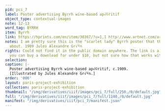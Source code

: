 ```yaml
---
pid: pci_7
label: Poster advertising Byrrh wine-based ap√©ritif
object_type: contextual-images
note: 12-13
word_tag: BYRRH
item: Byrrh
link: https://hprints.com/en/item/30367/?u=1,1 http://www.artnet.com/artists/jules-alexandre-gr%C3%BCn/byrrh-tonique-hygi%C3%A9nique-eznTMVS5qc2QPqA-Dnwiaw2
notes: I am pretty sure this is the "scarlet lady" Byrrh poster that the poem is talking
  about. 1909 Jules Alexandre Gr√ºn
rights: Could not find it in the public domain anywhere. The link is a site where
  you can buy a download for under $10, but not sure how that works with usage.
selection: 
caption: |-
  Poster advertising Byrrh wine-based ap√©ritif, c.1909.
  [Illustrated by Jules Alexandre Gr√ºn.]
order: '006'
layout: paris-project-exhibition
collection: paris-project-exhibition
thumbnail: "/img/derivatives/iiif/images/pci_7/full/250,/0/default.jpg"
full: "/img/derivatives/iiif/images/pci_7/full/1140,/0/default.jpg"
manifest: "/img/derivatives/iiif/pci_7/manifest.json"
---
```


